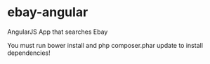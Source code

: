 ebay-angular
============

AngularJS App that searches Ebay

You must run bower install and php composer.phar update to install dependencies!  
